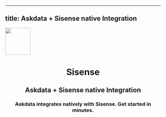 
  ---
  title: Askdata + Sisense native Integration
  ---

<img class="dataset_icon mx-auto d-block mb-4" width="82" height="88" src="https://chart.askdata.com/datasets/icons/sisense.png" alt="">
<h1 class="dataset_title" style="text-align: center;">Sisense</h1>
<h2 class="dataset_subtitle" style="text-align: center;">Askdata + Sisense native Integration</h2> 
<h3 class="dataset_description" style="text-align: center;">Askdata integrates natively with  Sisense. Get started in minutes.</h3> 

  